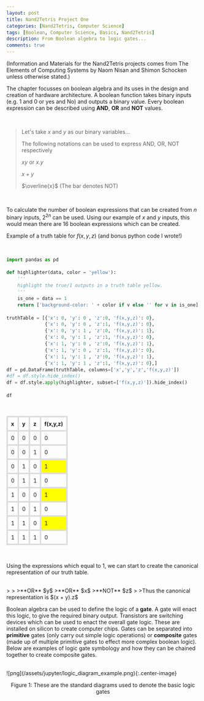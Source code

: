 ```yaml
---
layout: post
title: Nand2Tetris Project One
categories: [Nand2Tetris, Computer Science]
tags: [Boolean, Computer Science, Basics, Nand2Tetris]
description: From Boolean algebra to logic gates...
comments: true
---
```


(Information and Materials for the Nand2Tetris projects comes from The Elements of Computing Systems by Naom Nisan and Shimon Schocken unless otherwise stated.)

The chapter focusses on boolean algebra and its uses in the design and creation of hardware architecture. A boolean function takes binary inputs (e.g. 1 and 0 or yes and No) and outputs a binary value. Every boolean expression can be described using **AND**, **OR** and **NOT** values.

<br/>

>Let's take $x$ and $y$ as our binary variables...
>
>The following notations can be used to express AND, OR, NOT respectively
>
>$xy$ or $x.y$
>
>$x+y$
>
>$\overline{x}$   (The bar denotes NOT)

<br/>

To calculate the number of boolean expressions that can be created from $n$ binary inputs, $2^{2n}$ can be used. Using our example of $x$ and $y$ inputs, this would mean there are 16 boolean expressions which can be created.

Example of a truth table for $f(x,y,z)$ (and bonus python code I wrote!)

<br/>

```python
import pandas as pd

def highlighter(data, color = 'yellow'):
    '''
    highlight the true/1 outputs in a truth table yellow.
    '''
    is_one = data == 1
    return ['background-color: ' + color if v else '' for v in is_one]

truthTable = [{'x': 0, 'y': 0 , 'z':0, 'f(x,y,z)': 0},
              {'x': 0, 'y': 0 , 'z':1, 'f(x,y,z)': 0},
              {'x': 0, 'y': 1 , 'z':0, 'f(x,y,z)': 1},
              {'x': 0, 'y': 1 , 'z':1, 'f(x,y,z)': 0},
              {'x': 1, 'y': 0 , 'z':0, 'f(x,y,z)': 1},
              {'x': 1, 'y': 0 , 'z':1, 'f(x,y,z)': 0},
              {'x': 1, 'y': 1 , 'z':0, 'f(x,y,z)': 1},
              {'x': 1, 'y': 1 , 'z':1, 'f(x,y,z)': 0},]
df = pd.DataFrame(truthTable, columns=['x','y','z','f(x,y,z)'])
#df = df.style.hide_index()
df = df.style.apply(highlighter, subset=['f(x,y,z)']).hide_index()

df
```
<br/>

<style  type="text/css" >
  table {
    width: 100%;
    border-collapse: collapse;
  }
  td, th {
  border: 4px solid #dddddd;
  text-align: left;
  padding: 8px;
}
    #T_ccd243a6_9d31_11ea_b7d3_509a4ccea00crow2_col3 {
            background-color:  yellow;
        }    #T_ccd243a6_9d31_11ea_b7d3_509a4ccea00crow4_col3 {
            background-color:  yellow;
        }    #T_ccd243a6_9d31_11ea_b7d3_509a4ccea00crow6_col3 {
            background-color:  yellow;
        }</style>  
<table id="T_ccd243a6_9d31_11ea_b7d3_509a4ccea00c" >
<thead>    <tr>
        <th class="col_heading level0 col0" >x</th>
        <th class="col_heading level0 col1" >y</th>
        <th class="col_heading level0 col2" >z</th>
        <th class="col_heading level0 col3" >f(x,y,z)</th>
    </tr></thead>
<tbody>    <tr>
        <td id="T_ccd243a6_9d31_11ea_b7d3_509a4ccea00crow0_col0" class="data row0 col0" >0</td>
        <td id="T_ccd243a6_9d31_11ea_b7d3_509a4ccea00crow0_col1" class="data row0 col1" >0</td>
        <td id="T_ccd243a6_9d31_11ea_b7d3_509a4ccea00crow0_col2" class="data row0 col2" >0</td>
        <td id="T_ccd243a6_9d31_11ea_b7d3_509a4ccea00crow0_col3" class="data row0 col3" >0</td>
    </tr>    <tr>
        <td id="T_ccd243a6_9d31_11ea_b7d3_509a4ccea00crow1_col0" class="data row1 col0" >0</td>
        <td id="T_ccd243a6_9d31_11ea_b7d3_509a4ccea00crow1_col1" class="data row1 col1" >0</td>
        <td id="T_ccd243a6_9d31_11ea_b7d3_509a4ccea00crow1_col2" class="data row1 col2" >1</td>
        <td id="T_ccd243a6_9d31_11ea_b7d3_509a4ccea00crow1_col3" class="data row1 col3" >0</td>
    </tr>    <tr>
        <td id="T_ccd243a6_9d31_11ea_b7d3_509a4ccea00crow2_col0" class="data row2 col0" >0</td>
        <td id="T_ccd243a6_9d31_11ea_b7d3_509a4ccea00crow2_col1" class="data row2 col1" >1</td>
        <td id="T_ccd243a6_9d31_11ea_b7d3_509a4ccea00crow2_col2" class="data row2 col2" >0</td>
        <td id="T_ccd243a6_9d31_11ea_b7d3_509a4ccea00crow2_col3" class="data row2 col3" >1</td>
    </tr>    <tr>
        <td id="T_ccd243a6_9d31_11ea_b7d3_509a4ccea00crow3_col0" class="data row3 col0" >0</td>
        <td id="T_ccd243a6_9d31_11ea_b7d3_509a4ccea00crow3_col1" class="data row3 col1" >1</td>
        <td id="T_ccd243a6_9d31_11ea_b7d3_509a4ccea00crow3_col2" class="data row3 col2" >1</td>
        <td id="T_ccd243a6_9d31_11ea_b7d3_509a4ccea00crow3_col3" class="data row3 col3" >0</td>
    </tr>    <tr>
        <td id="T_ccd243a6_9d31_11ea_b7d3_509a4ccea00crow4_col0" class="data row4 col0" >1</td>
        <td id="T_ccd243a6_9d31_11ea_b7d3_509a4ccea00crow4_col1" class="data row4 col1" >0</td>
        <td id="T_ccd243a6_9d31_11ea_b7d3_509a4ccea00crow4_col2" class="data row4 col2" >0</td>
        <td id="T_ccd243a6_9d31_11ea_b7d3_509a4ccea00crow4_col3" class="data row4 col3" >1</td>
    </tr>    <tr>
        <td id="T_ccd243a6_9d31_11ea_b7d3_509a4ccea00crow5_col0" class="data row5 col0" >1</td>
        <td id="T_ccd243a6_9d31_11ea_b7d3_509a4ccea00crow5_col1" class="data row5 col1" >0</td>
        <td id="T_ccd243a6_9d31_11ea_b7d3_509a4ccea00crow5_col2" class="data row5 col2" >1</td>
        <td id="T_ccd243a6_9d31_11ea_b7d3_509a4ccea00crow5_col3" class="data row5 col3" >0</td>
    </tr>    <tr>
        <td id="T_ccd243a6_9d31_11ea_b7d3_509a4ccea00crow6_col0" class="data row6 col0" >1</td>
        <td id="T_ccd243a6_9d31_11ea_b7d3_509a4ccea00crow6_col1" class="data row6 col1" >1</td>
        <td id="T_ccd243a6_9d31_11ea_b7d3_509a4ccea00crow6_col2" class="data row6 col2" >0</td>
        <td id="T_ccd243a6_9d31_11ea_b7d3_509a4ccea00crow6_col3" class="data row6 col3" >1</td>
    </tr>    <tr>
        <td id="T_ccd243a6_9d31_11ea_b7d3_509a4ccea00crow7_col0" class="data row7 col0" >1</td>
        <td id="T_ccd243a6_9d31_11ea_b7d3_509a4ccea00crow7_col1" class="data row7 col1" >1</td>
        <td id="T_ccd243a6_9d31_11ea_b7d3_509a4ccea00crow7_col2" class="data row7 col2" >1</td>
        <td id="T_ccd243a6_9d31_11ea_b7d3_509a4ccea00crow7_col3" class="data row7 col3" >0</td>
    </tr></tbody>
</table>

<br/>

Using the expressions which equal to 1, we can start to create the canonical representation of our truth table.

<br/>
>
>
>**OR** $y$
>**OR** $x$
>**NOT** $z$
>
>Thus the canonical representation is $(x + y).z$

<br/>

Boolean algebra can be used to define the logic of a **gate**. A gate will enact this logic, to give the required binary output. Transistors are switching devices which can be used to enact the overall gate logic. These are installed on silicon to create computer chips. Gates can be separated into **primitive** gates (only carry out simple logic operations) or **composite** gates (made up of multiple primitive gates to effect more complex boolean logic). Below are examples of logic gate symbology and how they can be chained together to create composite gates.

<br/>
![png](/assets/jupyter/logic_diagram_example.png){:.center-image}
<p style="text-align: center;">Figure 1: These are the standard diagrams used to denote the basic logic gates</p>

<br/>
